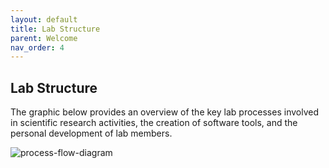 ```yaml
---
layout: default
title: Lab Structure
parent: Welcome
nav_order: 4
---
```


## Lab Structure

The graphic below provides an overview of the key lab processes involved in scientific research activities, the creation of software tools, and the personal development of lab members.

![process-flow-diagram](https://raw.githubusercontent.com/NDCLab/wiki/admin-jess/docs/_assets/welcome/process-flow-diagram.png)